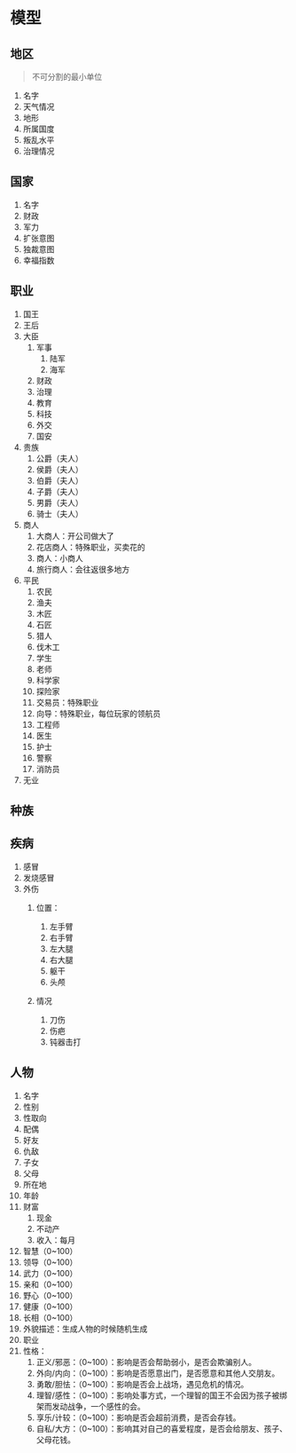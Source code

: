 # 模型

## 地区

> 不可分割的最小单位

1. 名字
2. 天气情况
3. 地形
4. 所属国度
5. 叛乱水平
6. 治理情况



## 国家

1. 名字
2. 财政
3. 军力
4. 扩张意图
5. 独裁意图
6. 幸福指数



## 职业

1. 国王
2. 王后
3. 大臣
   1. 军事
      1. 陆军
      2. 海军
   2. 财政
   3. 治理
   4. 教育
   5. 科技
   6. 外交
   7. 国安
4. 贵族
   1. 公爵（夫人）
   2. 侯爵（夫人）
   3. 伯爵（夫人）
   4. 子爵（夫人）
   5. 男爵（夫人）
   6. 骑士（夫人）
5. 商人
   1. 大商人：开公司做大了
   2. 花店商人：特殊职业，买卖花的
   3. 商人：小商人
   4. 旅行商人：会往返很多地方
6. 平民
   1. 农民
   2. 渔夫
   3. 木匠
   4. 石匠
   5. 猎人
   6. 伐木工
   7. 学生
   8. 老师
   9. 科学家
   10. 探险家
   11. 交易员：特殊职业
   12. 向导：特殊职业，每位玩家的领航员
   13. 工程师
   14. 医生
   15. 护士
   16. 警察
   17. 消防员
7. 无业



## 种族





## 疾病

1. 感冒
2. 发烧感冒
3. 外伤
   1. 位置：
      1. 左手臂
      2. 右手臂
      3. 左大腿
      4. 右大腿
      5. 躯干
      6. 头颅

   2. 情况
      1. 刀伤
      2. 伤疤
      3. 钝器击打




## 人物

1. 名字
2. 性别
3. 性取向
4. 配偶
5. 好友
6. 仇敌
7. 子女
8. 父母
9. 所在地
10. 年龄
11. 财富
    1. 现金
    2. 不动产
    3. 收入：每月
12. 智慧（0~100）
13. 领导（0~100）
14. 武力（0~100）
15. 亲和（0~100）
16. 野心（0~100）
17. 健康（0~100）
18. 长相（0~100）
19. 外貌描述：生成人物的时候随机生成
20. 职业
21. 性格：
    1. 正义/邪恶：（0~100）：影响是否会帮助弱小，是否会欺骗别人。
    2. 外向/内向：（0~100）：影响是否愿意出门，是否愿意和其他人交朋友。
    3. 勇敢/胆怯：（0~100）：影响是否会上战场，遇见危机的情况。
    4. 理智/感性：（0~100）：影响处事方式，一个理智的国王不会因为孩子被绑架而发动战争，一个感性的会。
    5. 享乐/计较：（0~100）：影响是否会超前消费，是否会存钱。
    6. 自私/大方：（0~100）：影响其对自己的喜爱程度，是否会给朋友、孩子、父母花钱。



